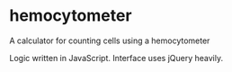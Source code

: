 # hemocytometer
A calculator for counting cells using a hemocytometer

Logic written in JavaScript. Interface uses jQuery heavily.
